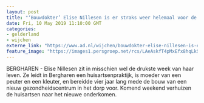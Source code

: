 ```yaml
---
layout: post
title: "‘Bouwdokter’ Elise Nillesen is er straks weer helemaal voor de patiënten in Bergharen"
date: Fri, 10 May 2019 11:10:00 GMT
categories: 
- gelderland 
- wijchen 
externe_link: "https://www.ad.nl/wijchen/bouwdokter-elise-nillesen-is-er-straks-weer-helemaal-voor-de-patienten-in-bergharen~a97b8c941/"
feature_image: "https://images1.persgroep.net/rcs/LAeAskfT4pMxEfx8hqLkSEdNkFk/diocontent/147700509/_fitwidth/400/?appId=21791a8992982cd8da851550a453bd7f&quality=0.7"
---
```


BERGHAREN - Elise Nillesen zit in misschien wel de drukste week van haar leven. Ze leidt in Bergharen een huisartsenpraktijk, is moeder van een peuter en een kleuter, en bereidde vier jaar lang mede de bouw van een nieuw gezondheidscentrum in het dorp voor. Komend weekend verhuizen de huisartsen naar het nieuwe onderkomen.
